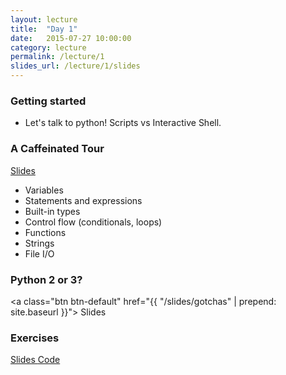 ```yaml
---
layout: lecture
title:  "Day 1"
date:   2015-07-27 10:00:00
category: lecture
permalink: /lecture/1
slides_url: /lecture/1/slides
---
```



### Getting started
- Let's talk to python! Scripts vs Interactive Shell.



<h3>A Caffeinated Tour</h3>
<a class="btn btn-default" href="{{ page.slides_url | prepend: site.baseurl }}">
<span class="glyphicon glyphicon-blackboard"></span> Slides
</a>

- Variables
- Statements and expressions
- Built-in types
- Control flow (conditionals, loops)
- Functions
- Strings
- File I/O

### Python 2 or 3?
<a class="btn btn-default" href="{{ "/slides/gotchas" | prepend: site.baseurl }}">
<span class="glyphicon glyphicon-blackboard"></span> Slides
</a>

### Exercises

<a class="btn btn-default" href="{{ '/slides/exercises' | prepend: site.baseurl }}">
<span class="glyphicon glyphicon-blackboard"></span> Slides
</a>
<a class="btn btn-default" href="https://github.com/nvictus/python101/tree/master/projects/00-intro"><span class="glyphicon glyphicon-console"></span> Code</a>



